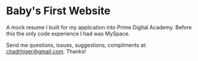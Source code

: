 # Baby's First Website 
A mock resume I built for my application into Prime Digital Academy. Before this the only code experience I had was MySpace. 




Send me questions, issues, suggestions, compliments at: chadrhiger@gmail.com. Thanks!
